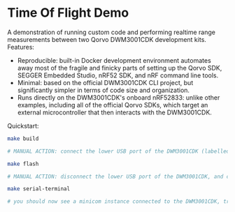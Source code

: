 Time Of Flight Demo
===================

A demonstration of running custom code and performing realtime range measurements between two Qorvo DWM3001CDK development kits. Features:

* Reproducible: built-in Docker development environment automates away most of the fragile and finicky parts of setting up the Qorvo SDK, SEGGER Embedded Studio, nRF52 SDK, and nRF command line tools.
* Minimal: based on the official DWM3001CDK CLI project, but significantly simpler in terms of code size and organization.
* Runs directly on the DWM3001CDK's onboard nRF52833: unlike other examples, including all of the official Qorvo SDKs, which target an external microcontroller that then interacts with the DWM3001CDK.

Quickstart:

```sh
make build

# MANUAL ACTION: connect the lower USB port of the DWM3001CDK (labelled J9) to this computer using a USB cable

make flash

# MANUAL ACTION: disconnect the lower USB port of the DWM3001CDK, and connect the upper USB port instead (labelled J20)

make serial-terminal

# you should now see a minicom instance connected to the DWM3001CDK, try entering the "help" command to see available options
```
